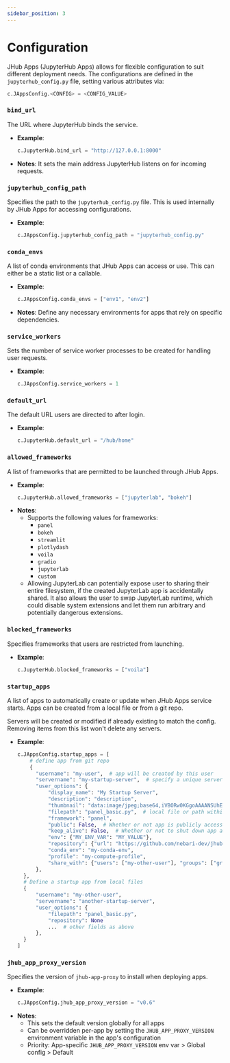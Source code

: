 ```yaml
---
sidebar_position: 3
---
```


# Configuration

JHub Apps (JupyterHub Apps) allows for flexible configuration to suit different deployment needs. The configurations
are defined in the `jupyterhub_config.py` file, setting various attributes via:

```python
c.JAppsConfig.<CONFIG> = <CONFIG_VALUE>
```

### `bind_url`

The URL where JupyterHub binds the service.

- **Example**:
  ```python
  c.JupyterHub.bind_url = "http://127.0.0.1:8000"
  ```
- **Notes**: It sets the main address JupyterHub listens on for incoming requests.

### `jupyterhub_config_path`

Specifies the path to the `jupyterhub_config.py` file. This is used internally by JHub Apps for
accessing configurations.

- **Example**:
  ```python
  c.JAppsConfig.jupyterhub_config_path = "jupyterhub_config.py"
  ```

### `conda_envs`

A list of conda environments that JHub Apps can access or use. This can either be a static list
or a callable.

- **Example**:
  ```python
  c.JAppsConfig.conda_envs = ["env1", "env2"]
  ```
- **Notes**: Define any necessary environments for apps that rely on specific dependencies.

### `service_workers`

Sets the number of service worker processes to be created for handling user requests.

- **Example**:
  ```python
  c.JAppsConfig.service_workers = 1
  ```

### `default_url`

The default URL users are directed to after login.

- **Example**:
  ```python
  c.JupyterHub.default_url = "/hub/home"
  ```

### `allowed_frameworks`

A list of frameworks that are permitted to be launched through JHub Apps.

- **Example**:
  ```python
  c.JupyterHub.allowed_frameworks = ["jupyterlab", "bokeh"]
  ```
- **Notes**:
  - Supports the following values for frameworks:
    - `panel`
    - `bokeh`
    - `streamlit`
    - `plotlydash`
    - `voila`
    - `gradio`
    - `jupyterlab`
    - `custom`
  - Allowing JupyterLab can potentially expose user to sharing their entire filesystem, if the created JupyterLab
    app is accidentally shared. It also allows the user to swap JupyterLab runtime, which could disable
    system extensions and let them run arbitrary and potentially dangerous extensions.

### `blocked_frameworks`

Specifies frameworks that users are restricted from launching.

- **Example**:
  ```python
  c.JupyterHub.blocked_frameworks = ["voila"]
  ```

### `startup_apps`

A list of apps to automatically create or update when JHub Apps service starts.  Apps can be created from a local file or from a git repo.

Servers will be created or modified if already existing to match the config. Removing items from this list won't delete any servers.

- **Example**:
  ```python
  c.JAppsConfig.startup_apps = [
      # define app from git repo
      {
        "username": "my-user",  # app will be created by this user
        "servername": "my-startup-server",  # specify a unique server name
        "user_options": {
            "display_name": "My Startup Server",
            "description": "description",
            "thumbnail": "data:image/jpeg;base64,iVBORw0KGgoAAAANSUhEUgAAAAoAAAAKCAYAAACNMs+9AAAAFUlEQVR42mNkYPhfz0AEYBxVSF+FAP5FDvcfRYWgAAAAAElFTkSuQmCC",  # base64 encoded image data to use for thumbnail
            "filepath": "panel_basic.py",  # local file or path within git repo
            "framework": "panel",
            "public": False,  # Whether or not app is publicly accessible without authentication
            "keep_alive": False,  # Whether or not to shut down app after a period of idleness
            "env": {"MY_ENV_VAR": "MY_VALUE"},
            "repository": {"url": "https://github.com/nebari-dev/jhub-apps-from-git-repo-example.git"},  # specify if pulling app from git repo
            "conda_env": "my-conda-env",
            "profile": "my-compute-profile",
            "share_with": {"users": ["my-other-user"], "groups": ["group1", "group2"]},
        },
    },
    # Define a startup app from local files
    {
        "username": "my-other-user",
        "servername": "another-startup-server",
        "user_options": {
            "filepath": "panel_basic.py",
            "repository": None
            ...  # other fields as above
        },
    }
  ]
  ```

### `jhub_app_proxy_version`

Specifies the version of `jhub-app-proxy` to install when deploying apps.

- **Example**:
  ```python
  c.JAppsConfig.jhub_app_proxy_version = "v0.6"
  ```
- **Notes**:
  - This sets the default version globally for all apps
  - Can be overridden per-app by setting the `JHUB_APP_PROXY_VERSION` environment variable in the app's configuration
  - Priority: App-specific `JHUB_APP_PROXY_VERSION` env var > Global config > Default
